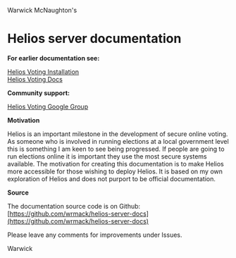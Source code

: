 Warwick McNaughton's

# Helios server documentation

**For earlier documentation see:**

[Helios Voting Installation](https://github.com/benadida/helios-server/blob/master/INSTALL.md)    
[Helios Voting Docs](https://documentation.heliosvoting.org)

**Community support:**  

[Helios Voting Google Group](https://groups.google.com/forum/#!forum/helios-voting) 

**Motivation**

Helios is an important milestone in the development of secure online voting.  As someone who is involved in running elections at a local government level this is something I am keen to see being progressed. If people are going to run elections online it is important they use the most secure systems available. The motivation for creating this documentation is to make Helios more accessible for those wishing to deploy Helios.  It is based on my own exploration of Helios and does not purport to be official documentation.

**Source**

The documentation source code is on Github: [https://github.com/wrmack/helios-server-docs](https://github.com/wrmack/helios-server-docs)

Please leave any comments for improvements under Issues.

Warwick

